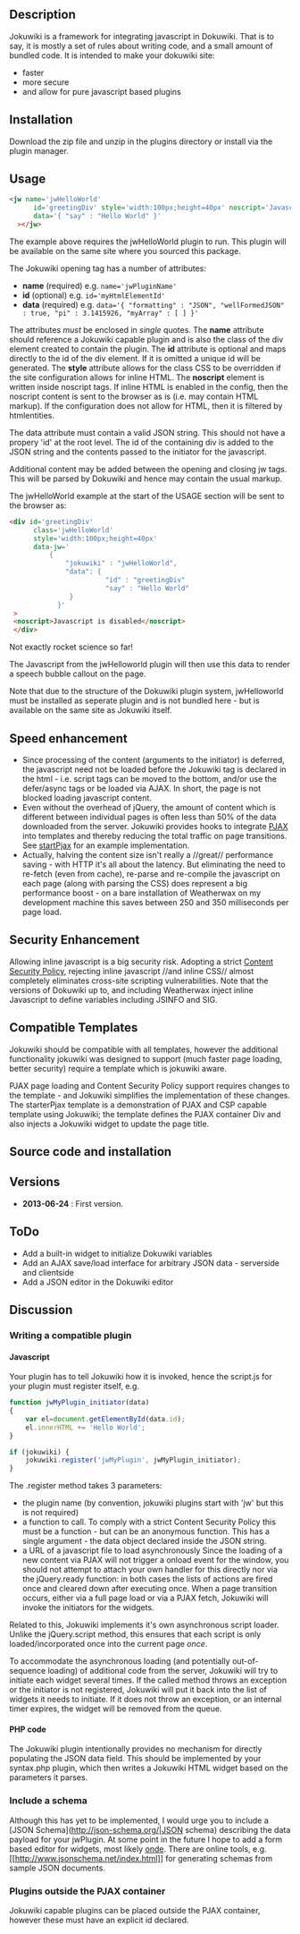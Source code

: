 ## Description ##

Jokuwiki is a framework for integrating javascript in Dokuwiki. That is to say, it is mostly a set of rules about writing code, and a small amount of bundled code. It is intended to make your dokuwiki site:
 * faster
 * more secure
 * and allow for pure javascript based plugins

## Installation ##
Download the zip file and unzip in the plugins directory or install via the plugin manager.

## Usage ##

```html
<jw name='jwHelloWorld'
      id='greetingDiv' style='width:100px;height=40px' noscript='Javascript is disabled'
      data='{ "say" : "Hello World" }'
  ></jw>
```
The example above requires the jwHelloWorld plugin to run. This plugin will be available on the same site where you sourced this package.

The Jokuwiki opening tag has a number of attributes:
* **name** (required) e.g. `name='jwPluginName'`
* **id** (optional) e.g. `id='myHtmlElementId'`
* **data** (required) e.g.  `data='{ "formatting" : "JSON", "wellFormedJSON" : true, "pi" : 3.1415926, "myArray" : [ ] }'`

The attributes *must* be enclosed in *single* quotes. The **name** attribute should reference a Jokuwiki capable plugin and is also the class of the div element created to contain the plugin. The **id** attribute is optional and maps directly to the id of the div element. If it is omitted a unique id will be generated. The **style** attribute allows for the class CSS to be overridden if the site configuration allows for inline HTML. The **noscript** element is written inside noscript tags. If inline HTML is enabled in the config, then the noscript content is sent to the browser as is (i.e. may contain HTML markup). If the configuration does not allow for HTML, then it is filtered by htmlentities.

The data attribute must contain a valid JSON string. This should not have a propery 'id' at the root level. The id of the containing div is added to the JSON string and the contents passed to the initiator for the javascript.

Additional content may be added between the opening and closing jw tags. This will be parsed by Dokuwiki and hence may contain the usual markup.

The jwHelloWorld example at the start of the USAGE section  will be sent to the browser as:
```html
<div id='greetingDiv'
      class='jwHelloWorld'
      style='width:100px;height=40px'
      data-jw='
          {
              "jokuwiki" : "jwHelloWorld",
              "data": {
                        "id" : "greetingDiv"
                        "say" : "Hello World"
               }
            }'
 >
 <noscript>Javascript is disabled</noscript>
 </div>
```

Not exactly rocket science so far! 

The Javascript from the jwHelloworld plugin will then use this data to render a speech bubble callout on the page.

Note that due to the structure of the Dokuwiki plugin system, jwHelloworld must
be installed as seperate plugin and is not bundled here - but is available on the same site as Jokuwiki itself.

## Speed enhancement ##

 - Since processing of the content (arguments to the initiator) is deferred, the javascript need not be loaded before the Jokuwiki tag is declared in the html - i.e. script tags can be moved to the bottom, and/or use the defer/async tags or be loaded via AJAX. In short, the page is not blocked loading javascript content.
 - Even without the overhead of jQuery, the amount of content which is different between individual pages is often less than 50% of the data downloaded from the server. Jokuwiki provides hooks to integrate [PJAX](https://github.com/defunkt/jquery-pjax) into templates and thereby reducing the total traffic on page transitions. See [startPjax](https://github.com/symcbean/startPjax) for an example implementation.
 - Actually, halving the content size isn't really a //great// performance saving - with HTTP it's all about the latency. But eliminating the need to re-fetch (even from cache), re-parse and re-compile the javascript on each page (along with parsing the CSS) does represent a big performance boost - on a bare installation of Weatherwax on my development machine this saves between 250 and 350 milliseconds per page load.

## Security Enhancement ##

Allowing inline javascript is a big security risk. Adopting a strict [Content Security Policy](https://developer.chrome.com/extensions/contentSecurityPolicy.html), rejecting inline javascript //and inline CSS// almost completely eliminates cross-site scripting vulnerabilities. Note that the versions of Dokuwiki up to, and including Weatherwax inject inline Javascript to define variables including JSINFO and SIG.

## Compatible Templates ##

Jokuwiki should be compatible with all templates, however the additional functionality jokuwiki was designed to support (much faster page loading, better security) require a template which is jokuwiki aware.

PJAX page loading and Content Security Policy support requires changes to the template - and Jokuwiki simplifies the implementation of these changes. The starterPjax template is a demonstration of PJAX and CSP capable template using Jokuwiki; the template defines the PJAX container Div and also injects a Jokuwiki widget to update the page title.
 
## Source code and installation ##


## Versions ##

  * **2013-06-24** : First version.

## ToDo ##

 * Add a built-in widget to initialize Dokuwiki variables
 * Add  an AJAX save/load interface for arbitrary JSON data - serverside and clientside
 * Add a JSON editor in the Dokuwiki editor


## Discussion ##
### Writing a compatible plugin ###
#### Javascript ####
Your plugin has to tell Jokuwiki how it is invoked, hence the script.js for your plugin must register itself, e.g.
```javascript
function jwMyPlugin_initiator(data)
{
    var el=document.getElementById(data.id);
    el.innerHTML += 'Hello World';
}

if (jokuwiki) {
    jokuwiki.register('jwMyPlugin', jwMyPlugin_initiator);
}
```

The .register method takes 3 parameters:
 * the plugin name (by convention, jokuwiki plugins start with 'jw' but this is not required)
 * a function to call. To comply with a strict Content Security Policy this must be a function - but can be an anonymous function. This has a single argument - the data object declared inside the JSON string.
 * a URL of a javascript file to load asynchronously
Since the loading of a new content via PJAX will not trigger a onload event for the window, you should not attempt to attach your own handler for this directly nor via the jQuery.ready function: in both cases the lists of actions are fired once and cleared down after executing once. When a page transition occurs, either via a full page load or via a PJAX fetch, Jokuwiki will invoke the initiators for the widgets.

Related to this, Jokuwiki implements it's own asynchronous script loader. Unlike the jQuery.script method, this ensures that each script is only loaded/incorporated once into the current page *once*.

To accommodate the asynchronous loading (and potentially out-of-sequence loading) of additional code from the server, Jokuwiki will try to initiate each widget several times. If the called method throws an exception or the initiator is not registered, Jokuwiki will put it back into the list of widgets it needs to initiate. If it does not throw an exception, or an internal timer expires, the widget will be removed from the queue.

#### PHP code ####
The Jokuwiki plugin intentionally provides no mechanism for directly populating the JSON data field. This should be implemented by your syntax.php plugin, which then writes a Jokuwiki HTML widget based on the parameters it parses.
### Include a schema ###
Although this has yet to be implemented, I would urge you to include a [JSON Schema](http://json-schema.org/|JSON schema) describing the data payload for your jwPlugin. At some point in the future I hope to add a form based editor for widgets, most likely [onde](http://exavolt.github.io/onde/). There are online tools, e.g. [[http://www.jsonschema.net/index.html]] for generating schemas from sample JSON documents.

### Plugins outside the PJAX container ###
Jokuwiki capable plugins can be placed outside the PJAX container, however these must have an explicit id declared.
